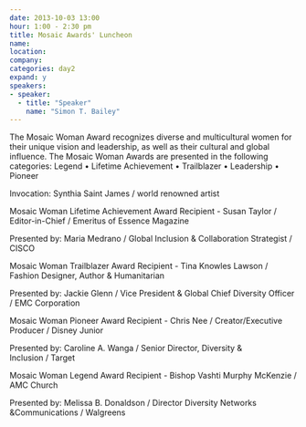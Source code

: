 ```yaml
---
date: 2013-10-03 13:00
hour: 1:00 - 2:30 pm
title: Mosaic Awards' Luncheon
name: 
location:
company:
categories: day2
expand: y 
speakers:
- speaker:  
  - title: "Speaker"
    name: "Simon T. Bailey"
---
```

The Mosaic Woman Award recognizes diverse and multicultural women for their unique vision and leadership, as well as their cultural and global influence. The Mosaic Woman Awards are presented in the following categories: Legend • Lifetime Achievement • Trailblazer • Leadership • Pioneer

Invocation: Synthia Saint James / world renowned artist 

Mosaic Woman Lifetime Achievement Award Recipient - Susan Taylor / Editor-in-Chief / Emeritus of Essence Magazine 

Presented by: Maria Medrano / Global Inclusion & Collaboration Strategist / CISCO

Mosaic Woman Trailblazer Award Recipient - Tina Knowles Lawson / Fashion Designer, Author & Humanitarian 

Presented by: Jackie Glenn / Vice President & Global Chief Diversity Officer / EMC Corporation 

Mosaic Woman Pioneer Award Recipient - Chris Nee / Creator/Executive Producer / Disney Junior

Presented by: Caroline A. Wanga / Senior Director, Diversity & Inclusion / Target 

Mosaic Woman Legend Award Recipient - Bishop Vashti Murphy McKenzie / AMC Church

Presented by: Melissa B. Donaldson / Director Diversity Networks &Communications / Walgreens
